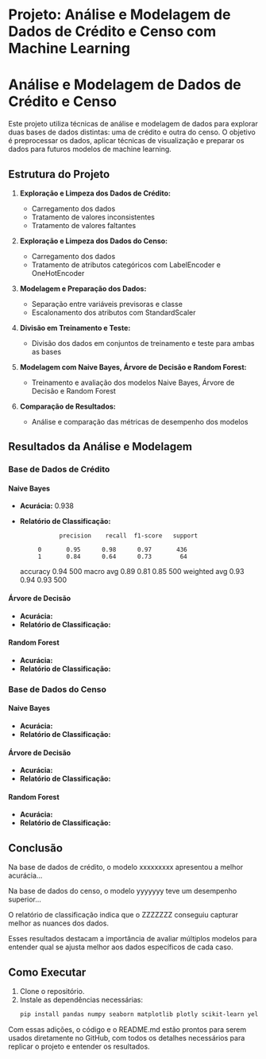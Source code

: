 # Projeto: Análise e Modelagem de Dados de Crédito e Censo com Machine Learning

# Análise e Modelagem de Dados de Crédito e Censo

Este projeto utiliza técnicas de análise e modelagem de dados para explorar duas bases de dados distintas: uma de crédito e outra do censo. O objetivo é preprocessar os dados, aplicar técnicas de visualização e preparar os dados para futuros modelos de machine learning.

## Estrutura do Projeto

1. **Exploração e Limpeza dos Dados de Crédito:**
   - Carregamento dos dados
   - Tratamento de valores inconsistentes
   - Tratamento de valores faltantes

2. **Exploração e Limpeza dos Dados do Censo:**
   - Carregamento dos dados
   - Tratamento de atributos categóricos com LabelEncoder e OneHotEncoder

3. **Modelagem e Preparação dos Dados:**
   - Separação entre variáveis previsoras e classe
   - Escalonamento dos atributos com StandardScaler

4. **Divisão em Treinamento e Teste:**
   - Divisão dos dados em conjuntos de treinamento e teste para ambas as bases

5. **Modelagem com Naive Bayes, Árvore de Decisão e Random Forest:**
   - Treinamento e avaliação dos modelos Naive Bayes, Árvore de Decisão e Random Forest

6. **Comparação de Resultados:**
   - Análise e comparação das métricas de desempenho dos modelos

## Resultados da Análise e Modelagem

### Base de Dados de Crédito

#### Naive Bayes
- **Acurácia:** 0.938
- **Relatório de Classificação:**

                 precision    recall  f1-score   support

           0       0.95      0.98      0.97       436
           1       0.84      0.64      0.73        64

    accuracy                           0.94       500
   macro avg       0.89      0.81      0.85       500
weighted avg       0.93      0.94      0.93       500


#### Árvore de Decisão
- **Acurácia:** 
- **Relatório de Classificação:**


#### Random Forest
- **Acurácia:** 
- **Relatório de Classificação:**


### Base de Dados do Censo

#### Naive Bayes
- **Acurácia:** 
- **Relatório de Classificação:**


#### Árvore de Decisão
- **Acurácia:** 
- **Relatório de Classificação:**


#### Random Forest
- **Acurácia:** 
- **Relatório de Classificação:**



## Conclusão

Na base de dados de crédito, o modelo xxxxxxxxx apresentou a melhor acurácia...

Na base de dados do censo, o modelo yyyyyyy  teve um desempenho superior... 

O relatório de classificação indica que o ZZZZZZZ conseguiu capturar melhor as nuances dos dados.

Esses resultados destacam a importância de avaliar múltiplos modelos para entender qual se ajusta melhor aos dados específicos de cada caso.

## Como Executar

1. Clone o repositório.
2. Instale as dependências necessárias:
   ```sh
   pip install pandas numpy seaborn matplotlib plotly scikit-learn yellowbrick


Com essas adições, o código e o README.md estão prontos para serem usados diretamente no GitHub, com todos os detalhes necessários para replicar o projeto e entender os resultados.
